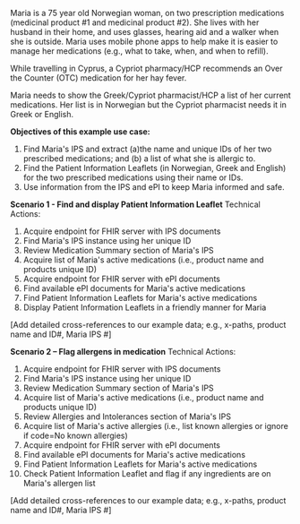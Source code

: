 Maria is a 75 year old Norwegian woman, on two prescription medications (medicinal product #1 and medicinal product #2). She lives with her husband in their home, and uses glasses, hearing aid and a walker when she is outside. Maria uses mobile phone apps to help make it is easier to manage her medications (e.g., what to take, when, and when to refill).

While travelling in Cyprus, a Cypriot pharmacy/HCP recommends an Over the Counter (OTC) medication for her hay fever.

Maria needs to show the Greek/Cypriot pharmacist/HCP a list of her current medications. Her list is in Norwegian but the Cypriot pharmacist needs it in Greek or English.

**Objectives of this example use case:**
1. Find Maria's IPS and extract (a)the name and unique IDs of her two prescribed medications; and (b) a list of what she is allergic to.  
2. Find the Patient Information Leaflets (in Norwegian, Greek and English) for the two prescribed medications using their name or IDs.
3. Use information from the IPS and ePI to keep Maria informed and safe.

**Scenario 1 - Find and display Patient Information Leaflet**
Technical Actions:
1. Acquire endpoint for FHIR server with IPS documents
2. Find Maria's IPS instance using her unique ID
3. Review Medication Summary section of Maria's IPS
4. Acquire list of Maria's active medications (i.e., product name and products unique ID)
5. Acquire endpoint for FHIR server with ePI documents
6. Find available ePI documents for Maria's active medications
7. Find Patient Information Leaflets for Maria's active medications
8. Display Patient Information Leaflets in a friendly manner for Maria

[Add detailed cross-references to our example data; e.g., x-paths, product name and ID#, Maria IPS #]

**Scenario 2 – Flag allergens in medication**
Technical Actions:
1. Acquire endpoint for FHIR server with IPS documents
2. Find Maria's IPS instance using her unique ID
3. Review Medication Summary section of Maria's IPS
4. Acquire list of Maria's active medications (i.e., product name and products unique ID)
5. Review Allergies and Intolerances section of Maria's IPS
6. Acquire list of Maria's active allergies (i.e., list known allergies or ignore if code=No known allergies)
7. Acquire endpoint for FHIR server with ePI documents
8. Find available ePI documents for Maria's active medications
9. Find Patient Information Leaflets for Maria's active medications
10. Check Patient Information Leaflet and flag if any ingredients are on Maria's allergen list

[Add detailed cross-references to our example data; e.g., x-paths, product name and ID#, Maria IPS #]
